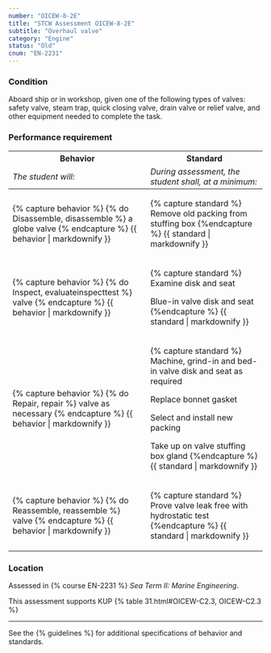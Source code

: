 ```yaml
---
number: "OICEW-8-2E"
title: "STCW Assessment OICEW-8-2E"
subtitle: "Overhaul valve"
category: "Engine"
status: "Old"
cnum: "EN-2231"
---
```

### Condition

Aboard ship or in workshop, given one of the following types of valves: safety valve, steam trap, quick closing valve, drain valve or relief valve, and other equipment needed to complete the task.

### Performance requirement 

<table width='100%' class='Guidelines'>
 <thead>
 <tr>
     <th class='thirty'>Behavior</th>
     <th class='seventy'>Standard</th>
 </tr>
 <tr>
     <td><em>The student will:</em></td>
     <td><em>During assessment, the student shall, at a minimum:</em></td>
 </tr>
 </thead>
 <tbody>
 

<tr><td>

{% capture behavior %}
{% do Disassemble, disassemble %} a globe valve
{% endcapture %}
{{ behavior | markdownify }}

</td><td>

{% capture standard %}
Remove old packing from stuffing box
{%endcapture %}
{{ standard | markdownify }}

</td></tr>



<tr><td>

{% capture behavior %}
{% do Inspect, evaluateinspecttest %} valve
{% endcapture %}
{{ behavior | markdownify }}

</td><td>

{% capture standard %}
Examine disk and seat

Blue-in valve disk and seat
{%endcapture %}
{{ standard | markdownify }}

</td></tr>



<tr><td>

{% capture behavior %}
{% do Repair, repair %} valve as necessary
{% endcapture %}
{{ behavior | markdownify }}

</td><td>

{% capture standard %}
Machine, grind-in and bed-in valve disk and seat as required

Replace bonnet gasket

Select and install new packing

Take up on valve stuffing box gland
{%endcapture %}
{{ standard | markdownify }}

</td></tr>



<tr><td>

{% capture behavior %}
{% do Reassemble, reassemble %} valve
{% endcapture %}
{{ behavior | markdownify }}

</td><td>

{% capture standard %}
Prove valve leak free with hydrostatic test
{%endcapture %}
{{ standard | markdownify }}

</td></tr>



 </tbody>
 </table>

### Location

Assessed in  {% course  EN-2231 %}  *Sea Term II: Marine Engineering*.

This assessment supports KUP {% table 31.html#OICEW-C2.3, OICEW-C2.3 %}

***



See the {% guidelines %} for additional specifications of behavior and standards.